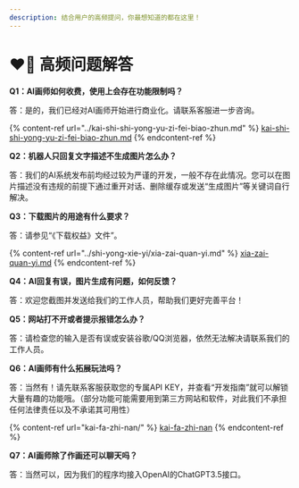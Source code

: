 ```yaml
---
description: 结合用户的高频提问，你最想知道的都在这里！
---
```


# ❤️‍🔥 高频问题解答

**Q1：AI画师如何收费，使用上会存在功能限制吗？**

答：是的，我们已经对AI画师开始进行商业化。请联系客服进一步咨询。

{% content-ref url="../kai-shi-shi-yong-yu-zi-fei-biao-zhun.md" %}
[kai-shi-shi-yong-yu-zi-fei-biao-zhun.md](../kai-shi-shi-yong-yu-zi-fei-biao-zhun.md)
{% endcontent-ref %}

**Q2：机器人只回复文字描述不生成图片怎么办？**

答：我们的AI系统发布前均经过较为严谨的开发，一般不存在此情况。您可以在图片描述没有违规的前提下通过重开对话、删除缓存或发送“生成图片”等关键词自行解决。

**Q3：下载图片的用途有什么要求？**

答：请参见“《下载权益》文件”。

{% content-ref url="../shi-yong-xie-yi/xia-zai-quan-yi.md" %}
[xia-zai-quan-yi.md](../shi-yong-xie-yi/xia-zai-quan-yi.md)
{% endcontent-ref %}

**Q4：AI回复有误，图片生成有问题，如何反馈？**

答：欢迎您截图并发送给我们的工作人员，帮助我们更好完善平台！

**Q5：网站打不开或者提示报错怎么办？**

答：请检查您的输入是否有误或安装谷歌/QQ浏览器，依然无法解决请联系我们的工作人员。

**Q6：AI画师有什么拓展玩法吗？**

答：当然有！请先联系客服获取您的专属API KEY，并查看“开发指南”就可以解锁大量有趣的功能哦。（部分功能可能需要用到第三方网站和软件，对此我们不承担任何法律责任以及不承诺其可用性）

{% content-ref url="kai-fa-zhi-nan/" %}
[kai-fa-zhi-nan](kai-fa-zhi-nan/)
{% endcontent-ref %}

**Q7：AI画师除了作画还可以聊天吗？**

答：当然可以，因为我们的程序均接入OpenAI的ChatGPT3.5接口。
